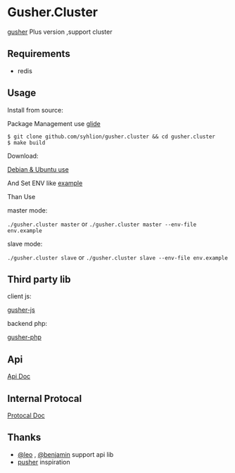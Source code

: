 # Gusher.Cluster

 [gusher](https://github.com/syhlion/gusher) Plus version ,support cluster

## Requirements

* redis

## Usage

Install from source:

Package Management use [glide](https://github.com/Masterminds/glide)

```
$ git clone github.com/syhlion/gusher.cluster && cd gusher.cluster
$ make build

```

Download:

[Debian & Ubuntu use](https://github.com/syhlion/gusher.cluster/releases)



And Set ENV  like [example](https://github.com/syhlion/gusher.cluster/blob/master/env.example)


Than Use

master mode:

`./gusher.cluster master` or `./gusher.cluster master --env-file env.example`

slave mode:

`./gusher.cluster slave` or `./gusher.cluster slave --env-file env.example`

## Third party lib

client js:

[gusher-js](https://github.com/cswleocsw/gusher-js)

backend php:

[gusher-php](https://github.com/benjaminchen/gusher-php)

## Api

[Api Doc](https://github.com/syhlion/gusher.cluster/blob/master/doc/api.md)


## Internal Protocal

[Protocal Doc](https://github.com/syhlion/gusher.cluster/blob/master/doc/protocal.md)

## Thanks

* [@leo](https://github.com/cswleocsw) , [@benjamin](https://github.com/benjaminchen) support api lib
* [pusher](https://pusher.com) inspiration
